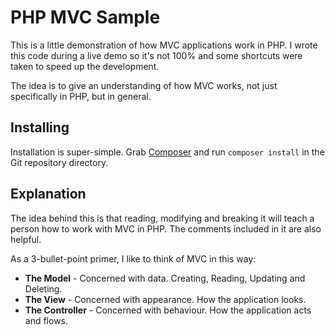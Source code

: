 # PHP MVC Sample

This is a little demonstration of how MVC applications work in PHP. I wrote this code during a live demo so it's not 100% and some shortcuts were taken to speed up the development.

The idea is to give an understanding of how MVC works, not just specifically in PHP, but in general.

## Installing

Installation is super-simple. Grab [Composer](http://getcomposer.org/) and run `composer install` in the Git repository directory.

## Explanation

The idea behind this is that reading, modifying and breaking it will teach a person how to work with MVC in PHP. The comments included in it are also helpful.

As a 3-bullet-point primer, I like to think of MVC in this way:

* **The Model** - Concerned with data. Creating, Reading, Updating and Deleting.
* **The View** - Concerned with appearance. How the application looks.
* **The Controller** - Concerned with behaviour. How the application acts and flows.